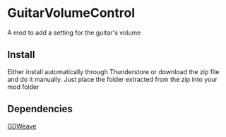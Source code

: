 # GuitarVolumeControl

A mod to add a setting for the guitar's volume

## Install

Either install automatically through Thunderstore or download the zip file and do it manually.
Just place the folder extracted from the zip into your mod folder

## Dependencies

[GDWeave](https://thunderstore.io/c/webfishing/p/NotNet/GDWeave/)